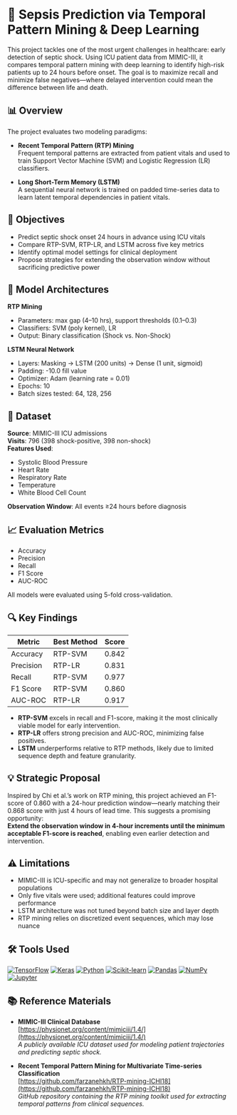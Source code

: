 # 🧬 Sepsis Prediction via Temporal Pattern Mining & Deep Learning

This project tackles one of the most urgent challenges in healthcare: early detection of septic shock. Using ICU patient data from MIMIC-III, it compares temporal pattern mining with deep learning to identify high-risk patients up to 24 hours before onset. The goal is to maximize recall and minimize false negatives—where delayed intervention could mean the difference between life and death.

## 📊 Overview

The project evaluates two modeling paradigms:

- **Recent Temporal Pattern (RTP) Mining**  
  Frequent temporal patterns are extracted from patient vitals and used to train Support Vector Machine (SVM) and Logistic Regression (LR) classifiers.

- **Long Short-Term Memory (LSTM)**  
  A sequential neural network is trained on padded time-series data to learn latent temporal dependencies in patient vitals.

## 🎯 Objectives

- Predict septic shock onset 24 hours in advance using ICU vitals  
- Compare RTP-SVM, RTP-LR, and LSTM across five key metrics  
- Identify optimal model settings for clinical deployment  
- Propose strategies for extending the observation window without sacrificing predictive power

## 🧠 Model Architectures

**RTP Mining**
- Parameters: max gap (4–10 hrs), support thresholds (0.1–0.3)  
- Classifiers: SVM (poly kernel), LR  
- Output: Binary classification (Shock vs. Non-Shock)

**LSTM Neural Network**
- Layers: Masking → LSTM (200 units) → Dense (1 unit, sigmoid)  
- Padding: -10.0 fill value  
- Optimizer: Adam (learning rate = 0.01)  
- Epochs: 10  
- Batch sizes tested: 64, 128, 256

## 📁 Dataset

**Source**: MIMIC-III ICU admissions  
**Visits**: 796 (398 shock-positive, 398 non-shock)  
**Features Used**:
- Systolic Blood Pressure  
- Heart Rate  
- Respiratory Rate  
- Temperature  
- White Blood Cell Count  

**Observation Window**: All events ≥24 hours before diagnosis

## 📈 Evaluation Metrics

- Accuracy  
- Precision  
- Recall  
- F1 Score  
- AUC-ROC  

All models were evaluated using 5-fold cross-validation.

## 🔍 Key Findings

| Metric       | Best Method | Score |
|--------------|-------------|-------|
| Accuracy     | RTP-SVM     | 0.842 |
| Precision    | RTP-LR      | 0.831 |
| Recall       | RTP-SVM     | 0.977 |
| F1 Score     | RTP-SVM     | 0.860 |
| AUC-ROC      | RTP-LR      | 0.917 |

- **RTP-SVM** excels in recall and F1-score, making it the most clinically viable model for early intervention.  
- **RTP-LR** offers strong precision and AUC-ROC, minimizing false positives.  
- **LSTM** underperforms relative to RTP methods, likely due to limited sequence depth and feature granularity.

## 💡 Strategic Proposal

Inspired by Chi et al.’s work on RTP mining, this project achieved an F1-score of 0.860 with a 24-hour prediction window—nearly matching their 0.868 score with just 4 hours of lead time. This suggests a promising opportunity:  
**Extend the observation window in 4-hour increments until the minimum acceptable F1-score is reached**, enabling even earlier detection and intervention.

## ⚠️ Limitations

- MIMIC-III is ICU-specific and may not generalize to broader hospital populations  
- Only five vitals were used; additional features could improve performance  
- LSTM architecture was not tuned beyond batch size and layer depth  
- RTP mining relies on discretized event sequences, which may lose nuance

## 🛠️ Tools Used

[![TensorFlow](https://img.shields.io/static/v1?label=TensorFlow&message=Deep_Learning&labelColor=FF6F00&color=gray)](https://www.tensorflow.org/)
[![Keras](https://img.shields.io/static/v1?label=Keras&message=Deep_Learning&labelColor=FF0000&color=gray)](https://keras.io/)
[![Python](https://img.shields.io/static/v1?label=Python&message=Programming_Language&labelColor=3776AB&color=gray)](https://python.org)
[![Scikit-learn](https://img.shields.io/static/v1?label=Scikit--Learn&message=Metrics&labelColor=F7931E&color=gray)](https://scikit-learn.org)
[![Pandas](https://img.shields.io/static/v1?label=Pandas&message=Data_Handling&labelColor=150458&color=gray)](https://pandas.pydata.org)
[![NumPy](https://img.shields.io/static/v1?label=NumPy&message=Numerical_Computing&labelColor=013243&color=gray)](https://numpy.org)
[![Jupyter](https://img.shields.io/static/v1?label=Jupyter&message=Notebook&labelColor=F37626&color=gray)](https://jupyter.org)

## 📚 Reference Materials

- **MIMIC-III Clinical Database**  
  [https://physionet.org/content/mimiciii/1.4/](https://physionet.org/content/mimiciii/1.4/)  
  *A publicly available ICU dataset used for modeling patient trajectories and predicting septic shock.*

- **Recent Temporal Pattern Mining for Multivariate Time-series Classification**  
  [https://github.com/farzanehkh/RTP-mining-ICHI18](https://github.com/farzanehkh/RTP-mining-ICHI18)  
  *GitHub repository containing the RTP mining toolkit used for extracting temporal patterns from clinical sequences.*
